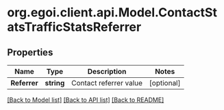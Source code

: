 
# org.egoi.client.api.Model.ContactStatsTrafficStatsReferrer

## Properties

Name | Type | Description | Notes
------------ | ------------- | ------------- | -------------
**Referrer** | **string** | Contact referrer value | [optional] 

[[Back to Model list]](../README.md#documentation-for-models)
[[Back to API list]](../README.md#documentation-for-api-endpoints)
[[Back to README]](../README.md)

